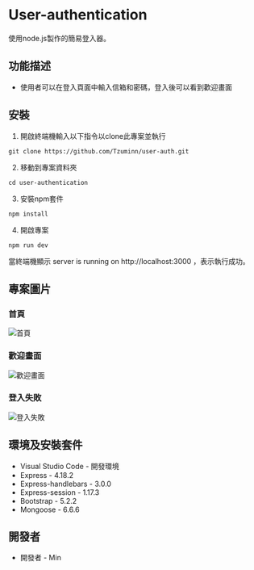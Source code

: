 # User-authentication
使用node.js製作的簡易登入器。

## 功能描述

+ 使用者可以在登入頁面中輸入信箱和密碼，登入後可以看到歡迎畫面

## 安裝

1. 開啟終端機輸入以下指令以clone此專案並執行

```
git clone https://github.com/Tzuminn/user-auth.git
```

2. 移動到專案資料夾

```
cd user-authentication
```

3. 安裝npm套件

```
npm install
```

4. 開啟專案

```
npm run dev
```

當終端機顯示 server is running on http://localhost:3000 ，表示執行成功。

## 專案圖片

### 首頁

![首頁]()

### 歡迎畫面

![歡迎畫面]()

### 登入失敗

![登入失敗]()


## 環境及安裝套件

+ Visual Studio Code - 開發環境
+ Express - 4.18.2
+ Express-handlebars - 3.0.0
+ Express-session - 1.17.3
+ Bootstrap - 5.2.2
+ Mongoose - 6.6.6

## 開發者

+ 開發者 - Min
